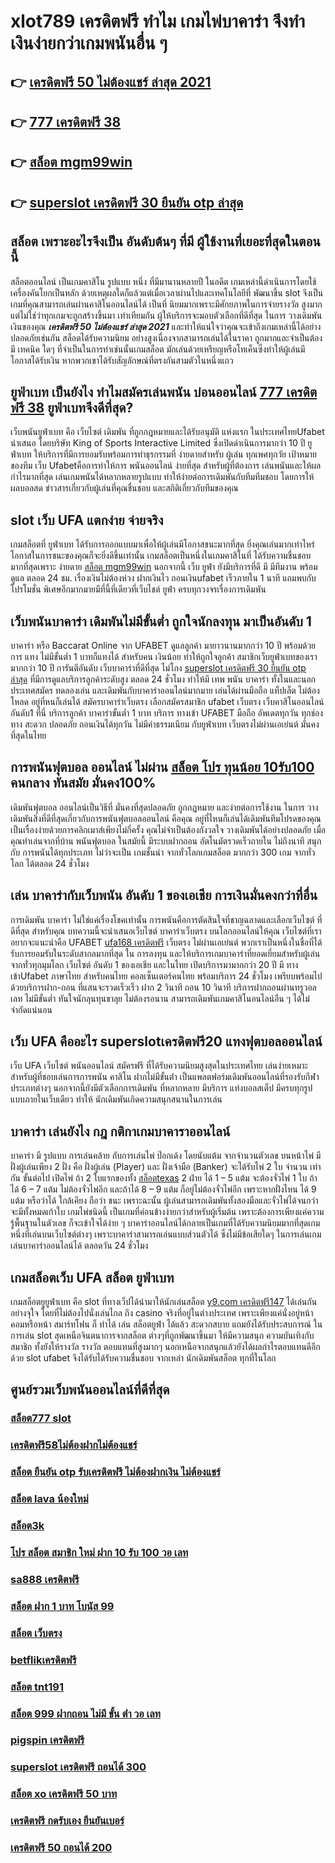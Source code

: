 # xlot789 เครดิตฟรี ทำไม  เกมไพ่บาคาร่า  จึงทำเงินง่ายกว่าเกมพนันอื่น ๆ 

## 👉 [เครดิตฟรี 50 ไม่ต้องแชร์ ล่าสุด 2021](https://member.mabet.net/?action=login)
## 👉 [777 เครดิตฟรี 38](https://mabet.net/register/)
## 👉 [สล็อต mgm99win](https://mabet.net/credit-free-50/)
## 👉 [superslot เครดิตฟรี 30 ยืนยัน otp ล่าสุด](https://mabet.net/credit-free-50/)

## สล็อต  เพราะอะไรจึงเป็น อันดับต้นๆ  ที่มี ผู้ใช้งานที่เยอะที่สุดในตอนนี้

 สล็อตออนไลน์ เป็นเกมคาสิโน รูปแบบ หนึ่ง ที่มีมานานหลายปี ในอดีต เกมเหล่านี้ดำเนินการโดยใช้เครื่องคันโยกเป็นหลัก ด้วยเหตุผลใดก็แล้วแต่เมื่อเวลาผ่านไปและเทคโนโลยีที่ พัฒนาขึ้น  slot จึงเป็นเกมที่คุณสามารถเล่นผ่านคาสิโนออนไลน์ได้ เป็นที่ นิยมมากเพราะมีศักยภาพในการจ่ายรางวัล สูงมาก แต่ไม่ใช่ว่าทุกเกมจะถูกสร้างขึ้นมา เท่าเทียมกัน ผู้ให้บริการจะมอบตัวเลือกที่ดีที่สุด ในการ วางเดิมพันเงินของคุณ ***เครดิตฟรี 50 ไม่ต้องแชร์ ล่าสุด 2021*** และทำให้แน่ใจว่าคุณจะเข้าถึงเกมเหล่านี้ได้อย่างปลอดภัยเช่นกัน สล็อตได้รับความนิยม อย่างสูงเนื่องจากสามารถเล่นได้ในราคา ถูกมากและจำเป็นต้องมี เทคนิค ใดๆ ที่จำเป็นในการทำเช่นนั้นเกมสล็อต มักเล่นด้วยเหรียญหรือโทเค็นซึ่งทำให้ผู้เล่นมีโอกาสได้รับเงิน หากพวกเขาได้รับสัญลักษณ์ที่ตรงกันสามตัวในหนึ่งแถว


## ยูฟ่าเบท เป็นยังไง ทำไมสมัครเล่นพนัน บ่อนออนไลน์ [777 เครดิตฟรี 38](https://mabet.net/credit-free-50/) ยูฟ่าเบทจึงดีที่สุด?

 เว็บพนันยูฟ่าเบท คือ เว็บไซต์  เดิมพัน ที่ถูกกฎหมายและได้รับอนุมัติ แห่งแรก  ในประเทศไทยUfabet นำเสนอ โดยบริษัท King of Sports Interactive Limited ซึ่งเปิดดำเนินการมากว่า 10 ปี ยูฟ่าเบท ให้บริการที่มีการยอมรับพร้อมการทำธุรกรรมที่ ง่ายดายสำหรับ ผู้เล่น ทุกเพศทุกวัย เป้าหมายของทีม เว็บ Ufabetคือการทำให้การ พนันออนไลน์ ง่ายที่สุด สำหรับผู้ที่ต้องการ เล่นพนันและให้ผล กำไรมากที่สุด เล่นเกมพนันได้หลากหลายรูปแบบ ทำให้ง่ายต่อการเดิมพันกับทีมทีมชอบ โดยการให้ ผลบอลสด ข่าวสารเกี่ยวกับผู้เล่นที่คุณชื่นชอบ และสถิติเกี่ยวกับทีมของคุณ


##  slot  เว็บ UFA แตกง่าย จ่ายจริง

 เกมสล็อตที่ ยูฟ่าเบท   ได้รับการออกแบบมาเพื่อให้ผู้เล่นมีโอกาสชนะมากที่สุด ยิ่งคุณเล่นมากเท่าไหร่ โอกาสในการชนะของคุณก็จะยิ่งดีขึ้นเท่านั้น  เกมสล็อตเป็นหนึ่งในเกมคาสิโนที่ ได้รับความชื่นชอบ มากที่สุดเพราะ ง่ายดาย [สล็อต mgm99win](https://mabet.net/credit-free-50/) นอกจากนี้ เว็บ  ยูฟ่า ยังมีบริการที่ดี มี มีทีมงาน พร้อมดูแล ตลอด 24 ชม.   เรื่องเงินไม่ต้องห่วง ฝากเงินไว  ถอนเงินufabet  เร็วภายใน 1 นาที แถมพบกับ โปรโมชั่น  พิเศษอีกมากมายมีที่นี้ที่เดียวที่เว็บไชต์  ยูฟ่า  ครบทุกวงจรเรื่องการเดิมพัน 


##  เว็บพนันบาคาร่า เดิมพันไม่มีขั้นต่ำ ถูกใจนักลงทุน มาเป็นอันดับ 1

บาคาร่า หรือ Baccarat Online จาก UFABET  ดูแลลูกค้า มายาวนานมากกว่า 10 ปี พร้อมด้วยการ  แทง ไม่มีขั้นต่ำ 1 บาทก็แทงได้ สำหรับคน  เงินน้อย ทำให้ถูกใจลูกค้า สมาชิกเว็บยูฟ่าเบทของเรามากกว่า 10 ปี การันตีอันดับ เว็บบาคาร่าที่ดีที่สุด   ไม่โกง  [superslot เครดิตฟรี 30 ยืนยัน otp ล่าสุด](https://bio.link/tisawago) ที่มีการดูแลบริการลูกค้าระดับสูง ตลอด 24 ชั่วโมง ทำให้มี  เทพ พนัน บาคาร่า ทั้งในและนอกประเทศสมัคร ทดลองเล่น และเดิมพันกับบาคาร่าออนไลน์มากมาย เล่นได้ผ่านมือถือ แท็ปเล็ต ไม่ต้องโหลด อยู่ที่หนก็เล่นได้ สมัครบาคาร่าเว็บตรง เลือกสมัครสมาชิก ufabet เว็บตรง   เว็บคาสิโนออนไลน์อันดับ1 ที่นี่ บริการลูกค้า บาคาร่าขั้นต่ำ 1 บาท บริการ  ทางเข้า UFABET มือถือ อัพเดตทุกวัน ทุกช่องทาง สะดวก ปลอดภัย ถอนเงินได้ทุกวัน ไม่มีค่าธรรมเนียม กับยูฟ่าเบท เว็บตรงไม่ผ่านเอเย่นต์ มั่นคงที่สุดในไทย


##  การพนันฟุตบอล ออนไลน์ ไม่ผ่าน [สล็อต โปร ทุนน้อย 10รับ100](https://mabet.net/register/) คนกลาง ทันสมัย มั่นคง100%

 เดิมพันฟุตบอล ออนไลน์เป็นวิธีที่ มั่นคงที่สุดปลอดภัย ถูกกฎหมาย และง่ายต่อการใช้งาน ในการ วางเดิมพันสิ่งที่ดีที่สุดเกี่ยวกับการพนันฟุตบอลออนไลน์ คือคุณ อยู่ที่ไหนก็เล่นได้เดิมพันทีมโปรดของคุณ เป็นเรื่องง่ายด้วยการคลิกเมาส์เพียงไม่กี่ครั้ง คุณไม่จำเป็นต้องกังวลใจ วางเดิมพันได้อย่างปลอดภัย เมื่อคุณทำเล่นจากที่บ้าน พนันฟุตบอล ในสมัยนี้  มีระบบฝากถอน อัตโนมัตรวดเร็วถายใน ไม่ถึงนาที สนุกกับ การพนันได้ทุกประเภท ไม่ว่าจะเป็น  เกมชั้นนำ  จากทั่วโลกเกมสล็อต  มากกว่า 300 เกม จากทั่วโลก ได้ตลอด 24 ชั่วโมง


## เล่น บาคาร่ากับเว็บพนัน อันดับ 1 ของเอเชีย การเงินมั่นคงกว่าที่อื่น

 การเดิมพัน  บาคาร่า ไม่ใช่แค่เรื่องโชคเท่านั้น การพนันคือการตัดสินใจที่ชาญฉลาดและเลือกเว็บไซต์ ที่ดีที่สุด  สำหรับคุณ บทความนี้จะนำเสนอเว็บไซต์ บาคาร่าเว็บตรง บนโลกออนไลน์ให้คุณ เว็บไซต์ที่เราอยากจะแนะนำคือ UFABET  [ufa168 เครดิตฟรี](https://mabet.net/)  เว็บตรง  ไม่ผ่านเอเย่นต์ พวกเราเป็นหนึ่งในชื่อที่ได้รับการยอมรับในระดับสากลมากที่สุด ใน การลงทุน  และให้บริการเกมบาคาร่าที่ยอดเยี่ยมสำหรับผู้เล่นจากทั่วทุกมุมโลก เว็บไซต์ อันดับ 1 ของเอเชีย และในไทย เปิดบริการมามากกว่า 20 ปี มี  ทางเข้าUfabet ภาษาไทย สำหรับคนไทย คอลเซ็นเตอร์คนไทย พร้อมบริการ 24 ชั่วโมง  เพรียบพร้อมไปด้วยบริการฝาก-ถอน ที่แสนจะรวดเร็วเร็ว ฝาก 2 วินาที ถอน 10 วินาที  บริการฝากถอนผ่านทรูวอลเลท ไม่มีขั้นต่ำ  ทันใจนักลุนทุนขาลุย ไม่ต้องรอนาน สามารถเดิมพันเกมคาสิโนอนไลน์อืน ๆ ได้ไม่จำกัดแน่นอน


## เว็บ UFA คืออะไร  **superslotเครดิตฟรี20** แทงฟุตบอลออนไลน์


เว็บ UFA เว็บไซต์   พนันออนไลน์ สมัครฟรี  ที่ได้รับความนิยมสูงสุดในประเทศไทย เล่นง่ายเหมาะสำหรับผู้ที่ชอบเล่นการการพนัน  คาสิโน ฝากไม่มีขั้นต่ํา  เป็นแพลตฟอร์มเดิมพันออนไลน์ที่รองรับกีฬาประเภทต่างๆ นอกจากนี้ยังมีตัวเลือกการเดิมพัน ที่หลากหลาย มีบริการ   แท่งบอลสเต็ป  มีครบทุกรูปแบบภายในเว็บเดียว ทำให้  นักเดิมพันเกิดความสนุกสนานในการเล่น


## บาคาร่า เล่นยังไง กฎ กติกาเกมบาคาราออนไลน์

บาคาร่า มี รูปแบบ  การเล่นคล้าย กับการเล่นไพ่ ป๊อกเด้ง โดยนับแต้ม จากจำนวนตัวเลข บนหน้าไพ่ มีฝั่งผู้เล่นเพียง 2 ฝั่ง คือ ฝั่งผู้เล่น (Player)  และ ฝั่งเจ้ามือ (Banker) จะได้รับไพ่ 2 ใบ จำนวน เท่ากัน  ขั้นต่อไป  เปิดไพ่ ถ้า 2 ใบแรกของทั้ง [สล็อตtexas](https://mabet.net/20-free-100/) 2 ฝ่าย ได้ 1 – 5 แต้ม จะต้องจั่วไพ่ 1 ใบ ถ้าได้ 6 – 7 แต้ม ไม่ต้องจั่วไพ่อีก  และถ้าได้ 8 – 9 แต้ม ก็อยู่ไม่ต้องจั่วไพ่อีก เพราะหากฝั่งไหน ได้ 9 แต้ม หรือว่าได้ ใกล้เคียง ถือว่า ชนะ เพราะฉะนั้น ผู้เล่นสามารถเดิมพันทั้งสองมือและจั่วไพ่ได้จนกว่าจะมีทั้งหมดเก้าใบ  เกมไพ่ชนิดนี้  เป็นเกมที่ค่อนข้างง่ายกว่าสำหรับผู้เริ่มต้น เพราะต้องการเพียงแค่ความรู้พื้นฐานในตัวเลข ก็จะเข้าใจได้ง่าย ๆ บาคาร่าออนไลน์ได้กลายเป็นเกมที่ได้รับความนิยมมากที่สุดเกมหนึ่งที่เล่นบนเว็บไซต์ต่างๆ เพราะบาคาร่าสามารถเล่นแบบส่วนตัวได้ ซึ่งไม่มีข้อเสียใดๆ ในการเล่นเกมเล่นบาคาร่าออนไลน์ได้  ตลอดวัน 24 ชั่วโมง

##  เกมสล็อตเว็บ UFA สล็อต   ยูฟ่าเบท

 เกมสล็อตยูยูฟ่าเบท  คือ  slot ที่ทางเว็ปได้นำมาให้นักเล่นสล็อต  [y9.com เครดิตฟรี147](https://member.mabet.net/?action=login) ได้เล่นกันอย่างจุใจ โดยที่ไม่ต้องไปนั่งเล่นไกล ถึง casino จริงที่อยู่ในต่างประเทศ เพราะเพียงแค่นั่งอยู่หน้าคอมหรือหน้า สมาร์ทโฟน ก็ ทำได้ เล่น สล็อตยูฟ่า ได้แล้ว สะดวกสบาย  แถมยังได้รับประสบการณ์ ในการเล่น slot สุดเหนือจินตนาการจากสล็อต ต่างๆที่ถูกพัฒนาขึ้นมา ให้มีความสนุก ความบันเทิงกับสมาชิก   ทั้งยังให้รางวัล รางวัล ตอบแทนที่สูงมากๆ นอกเหนือจากสนุกแล้วยังได้ผลกำไรตอบแทนดีอีกด้วย  slot ufabet  จึงได้รับได้รับความชื่นชอบ จากเหล่า นักเดิมพันสล็อต  ทุกที่ในโลก


## ศูนย์รวมเว็บพนันออนไลน์ที่ดีที่สุด

### [สล็อต777 slot](https://atom.io/themes/สมัครฟรีเครดิต%20เครดิตฟรี%20แค่สมัคร%20รับเลย%2050%20008%20สล็อต%20PG%2020รับ100%20เว็บตรง100%)
### [เครดิตฟรี58ไม่ต้องฝากไม่ต้องแชร์](https://atom.io/themes/สมัครฟรีเครดิต%20เครดิตฟรี50ยืนยันเบอร์2022ล่าสุด%20008%20สล็อต%20PG%2020รับ100%20เว็บตรง100%)
### [สล็อต ยืนยัน otp รับเครดิตฟรี ไม่ต้องฝากเงิน ไม่ต้องแชร์](https://atom.io/themes/สมัครฟรีเครดิต%20p168%20สล็อต%20008%20สล็อต%20PG%2020รับ100%20เว็บตรง100%)
### [สล็อต lava น้องใหม่](https://atom.io/themes/สมัครฟรีเครดิต%20สล็อต%20456%20008%20สล็อต%20PG%2020รับ100%20เว็บตรง100%)
### [สล็อต3k](https://atom.io/themes/สมัครฟรีเครดิต%20สล็อต%20168%20เครดิตฟรี%20008%20สล็อต%20PG%2020รับ100%20เว็บตรง100%)
### [โปร สล็อต สมาชิก ใหม่ ฝาก 10 รับ 100 วอ เลท](https://atom.io/themes/สมัครฟรีเครดิต%20สล็อตroyal%20008%20สล็อต%20PG%2020รับ100%20เว็บตรง100%)
### [sa888 เครดิตฟรี](https://atom.io/themes/สมัครฟรีเครดิต%20สล็อต%20โจ๊ก%20เกอร์%20ทั้งหมด%20008%20สล็อต%20PG%2020รับ100%20เว็บตรง100%)
### [สล็อต ฝาก 1 บาท โบนัส 99](https://atom.io/themes/สมัครฟรีเครดิต%20betflix%20123เครดิตฟรี%20008%20สล็อต%20PG%2020รับ100%20เว็บตรง100%)
### [สล็อต เว็บตรง](https://atom.io/themes/สมัครฟรีเครดิต%20เครดิตฟรี100ไม่ต้องฝากไม่ต้องแชร์%20008%20สล็อต%20PG%2020รับ100%20เว็บตรง100%)
### [betflikเครดิตฟรี](https://atom.io/themes/สมัครฟรีเครดิต%2099%20สล็อต%20008%20สล็อต%20PG%2020รับ100%20เว็บตรง100%)
### [สล็อต tnt191](https://atom.io/themes/สมัครฟรีเครดิต%20superslot%20เครดิตฟรี50ไม่ต้องแชร์ล่าสุด%20008%20สล็อต%20PG%2020รับ100%20เว็บตรง100%)
### [สล็อต 999 ฝากถอน ไม่มี ขั้น ต่ํา วอ เลท](https://atom.io/themes/สมัครฟรีเครดิต%20เว็บ%20สล็อต%20เปิด%20ใหม่%20008%20สล็อต%20PG%2020รับ100%20เว็บตรง100%)
### [pigspin เครดิตฟรี](https://atom.io/themes/สมัครฟรีเครดิต%20สล็อต%20pg%20ฝาก-ถอน%20วอ%20ล%20เล็%20ต%20008%20สล็อต%20PG%2020รับ100%20เว็บตรง100%)
### [superslot เครดิตฟรี ถอนได้ 300](https://atom.io/themes/สมัครฟรีเครดิต%20สล็อต1บาท%20008%20สล็อต%20PG%2020รับ100%20เว็บตรง100%)
### [สล็อต xo เครดิตฟรี 50 บาท](https://atom.io/themes/สมัครฟรีเครดิต%20สล็อต%20ยู%20ฟ่า%20777%20008%20สล็อต%20PG%2020รับ100%20เว็บตรง100%)
### [เครดิตฟรี กดรับเอง ยืนยันเบอร์](https://atom.io/themes/สมัครฟรีเครดิต%20ซุปเปอร์%20สล็อต%20999%20เครดิตฟรี%20008%20สล็อต%20PG%2020รับ100%20เว็บตรง100%)
### [เครดิตฟรี 50 ถอนได้ 200](https://atom.io/themes/สมัครฟรีเครดิต%20สบาย99เครดิตฟรี%20008%20สล็อต%20PG%2020รับ100%20เว็บตรง100%)